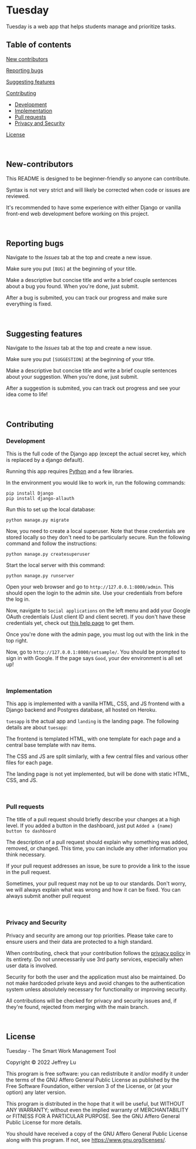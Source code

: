# Tuesday
Tuesday is a web app that helps students manage and prioritize tasks.

## Table of contents

[New contributors](#New-contributors)

[Reporting bugs](#Reporting-bugs)

[Suggesting features](#Suggesting-features)

[Contributing](#Contributing)
 - [Development](#Development)
 - [Implementation](#Implementation)
 - [Pull requests](#Pull-requests)
 - [Privacy and Security](#Privacy-and-Security)

[License](#License)

&nbsp;

## New-contributors

This README is designed to be beginner-friendly so anyone can contribute.

Syntax is not very strict and will likely be corrected when code or issues are reviewed.

It's recommended to have some experience with either Django or vanilla front-end web development before working on this project.

&nbsp;

## Reporting bugs

Navigate to the *Issues* tab at the top and create a new issue.

Make sure you put `[BUG]` at the beginning of your title.

Make a descriptive but concise title and write a brief couple sentences about a bug you found.
When you're done, just submit. 

After a bug is submited, you can track our progress and make sure everything is fixed.

&nbsp;

## Suggesting features

Navigate to the *Issues* tab at the top and create a new issue.

Make sure you put `[SUGGESTION]` at the beginning of your title.

Make a descriptive but concise title and write a brief couple sentences about your suggestion.
When you're done, just submit. 

After a suggestion is submited, you can track out progress and see your idea come to life!

&nbsp;

## Contributing

### Development

This is the full code of the Django app (except the actual secret key, which is replaced by a django default).

Running this app requires [Python](https://www.python.org/downloads/) and a few libraries.

In the environment you would like to work in, run the following commands:
```
pip install Django
pip install django-allauth
```

Run this to set up the local database:
```
python manage.py migrate
```

Now, you need to create a local superuser.
Note that these credentials are stored locally so they don't need to be particularly secure.
Run the following command and follow the instructions:
```
python manage.py createsuperuser
```

Start the local server with this command:
```
python manage.py runserver
```

Open your web browser and go to `http://127.0.0.1:8000/admin`.
This should open the login to the admin site.
Use your credentials from before the log in.

Now, navigate to `Social applications` on the left menu and add your Google OAuth credentials (Just client ID and client secret).
If you don't have these credentials yet, check out [this help page](https://support.google.com/cloud/answer/6158849?hl=en) to get them.

Once you're done with the admin page, you must log out with the link in the top right.

Now, go to `http://127.0.0.1:8000/setsample/`.
You should be prompted to sign in with Google.
If the page says `Good`, your dev environment is all set up!

&nbsp;

### Implementation

This app is implemented with a vanilla HTML, CSS, and JS frontend with a Django backend and Postgres database, all hosted on Heroku.

`tuesapp` is the actual app and `landing` is the landing page. The following details are about `tuesapp`:

The frontend is templated HTML, with one template for each page and a central base template with nav items.

The CSS and JS are split similarly, with a few central files and various other files for each page.

The landing page is not yet implemented, but will be done with static HTML, CSS, and JS.

&nbsp;

### Pull requests

The title of a pull request should briefly describe your changes at a high level.
If you added a button in the dashboard, just put `Added a {name} button to dashboard`

The description of a pull request should explain why something was added, removed, or changed.
This time, you can include any other information you think necessary.

If your pull request addresses an issue, be sure to provide a link to the issue in the pull request.

Sometimes, your pull request may not be up to our standards.
Don't worry, we will always explain what was wrong and how it can be fixed.
You can always submit another pull request

&nbsp;

### Privacy and Security

Privacy and security are among our top priorities. Please take care to ensure users and their data are protected to a high standard.

When contributing, check that your contribution follows the [privacy policy](https://tues.tech/privacy/) in its entirety.
Do not unnecessarily use 3rd party services, especially when user data is involved.

Security for both the user and the application must also be maintained.
Do not make hardcoded private keys and avoid changes to the authentication system unless absolutely necessary for functionality or improving security.

All contributions will be checked for privacy and security issues and, if they're found, rejected from merging with the main branch.

&nbsp;

## License

Tuesday - The Smart Work Management Tool

Copyright © 2022 Jeffrey Lu

This program is free software: you can redistribute it and/or modify
it under the terms of the GNU Affero General Public License as published
by the Free Software Foundation, either version 3 of the License, or
(at your option) any later version.

This program is distributed in the hope that it will be useful,
but WITHOUT ANY WARRANTY; without even the implied warranty of
MERCHANTABILITY or FITNESS FOR A PARTICULAR PURPOSE.  See the
GNU Affero General Public License for more details.

You should have received a copy of the GNU Affero General Public License
along with this program.  If not, see <https://www.gnu.org/licenses/>.
